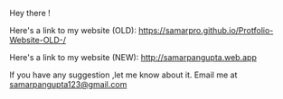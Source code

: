 Hey there !


Here's a link to my website (OLD): https://samarpro.github.io/Protfolio-Website-OLD-/

Here's a link to my website (NEW): http://samarpangupta.web.app

If you have any suggestion ,let me know about it.
Email me at samarpangupta123@gmail.com

